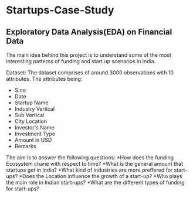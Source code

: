 # Startups-Case-Study
## Exploratory Data Analysis(EDA) on Financial Data
The main idea behind this project is to understand some of the most interesting patterns of funding  and start up scenarios in India. 

Dataset: The dataset comprises of around 3000 observations with 10 attributes. The attributes being:
- S.no
- Date
- Startup Name
- Industry Vertical
- Sub Vertical
- City Location
- Investor's Name
- Investment Type
- Amount in USD
- Remarks

The aim is to answer the following questions:
*How does the funding Ecosystem chane with respect to time?
*What is the general amount that startups get in India?
*What kind of industries are more preffered for start-ups?
*Does the Location influence the growth of a start-up?
*Who plays the main role in Indian start-ups?
*What are the different types of funding for start-ups?
